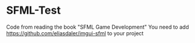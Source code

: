 # SFML-Test
Code from reading the book "SFML Game Development"
You need to add https://github.com/eliasdaler/imgui-sfml to your project
